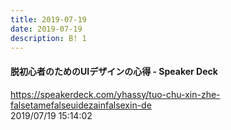```yaml
---
title: 2019-07-19
date: 2019-07-19
description: B! 1
---
```


#### 脱初心者のためのUIデザインの心得 - Speaker Deck
https://speakerdeck.com/yhassy/tuo-chu-xin-zhe-falsetamefalseuidezainfalsexin-de<br>
2019/07/19 15:14:02<br>


